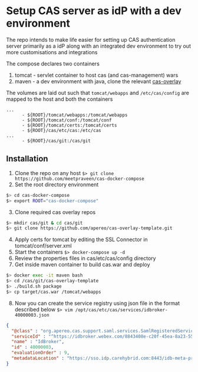 # Setup CAS server as idP with a dev environment

The repo intends to make life easier for setting up CAS authentication server primarily as a idP along with an 
integrated dev environment to try out more customisations and integrations

The compose declares two containers

1. tomcat - servlet container to host cas (and cas-management) wars
2. maven - a dev environment with java, clone the relevant [cas-overlay](https://github.com/apereo/cas-overlay-template)

The volumes are laid out such that `tomcat/webapps` and `/etc/cas/config` are mapped to the host and both the containers

```
...
      - ${ROOT}/tomcat/webapps:/tomcat/webapps
      - ${ROOT}/tomcat/conf:/tomcat/conf
      - ${ROOT}/tomcat/certs:/tomcat/certs
      - ${ROOT}/cas/etc/cas:/etc/cas
...
      - ${ROOT}/cas/git:/cas/git
```
## Installation

1. Clone the repo on any host
`$> git clone https://github.com/meetpraveen/cas-docker-compose`
2. Set the root directory environment
```bash
$> cd cas-docker-compose
$> export ROOT="cas-docker-compose"
```
3. Clone required cas overlay repos
```bash
$> mkdir cas/git & cd cas/git
$> git clone https://github.com/apereo/cas-overlay-template.git
```
4. Apply certs for tomcat by editing the SSL Connector in tomcat/conf/server.xml
5. Start the containers
`$> docker-compose up -d`
6. Review the properties files in cas/etc/cas/config directory
7. Get inside maven container to build cas.war and deploy
```bash
$> docker exec -it maven bash
$> cd /cas/git/cas-overlay-template
$> ./build.sh package
$> cp target/cas.war /tomcat/webapps
```
8. Now you can create the service registry using json file in the format described below
`$> vim /opt/cas/etc/cas/services/idbroker-40000003.json`
```json
{
  "@class" : "org.apereo.cas.support.saml.services.SamlRegisteredService",
  "serviceId" : "^https://idbroker.webex.com/8843408e-c20f-45ea-8a23-55c1eedee439.*",
  "name" : "IdBroker",
  "id" : 40000003,
  "evaluationOrder" : 9,
  "metadataLocation" : "https://sso.idp.carehybrid.com:8443/idb-meta-praveen2-ccone.xml"
}
```
